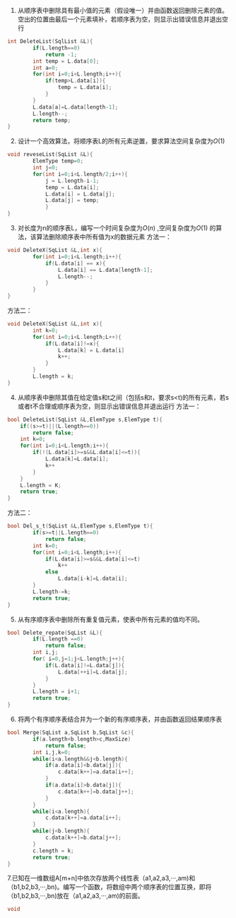 1. 从顺序表中删除具有最小值的元素（假设唯一）并由函数返回删除元素的值。空出的位置由最后一个元素填补，若顺序表为空，则显示出错误信息并退出空行
```C
int DeleteList(SqlList &L){
		if(L.length==0)
			return -1;
		int temp = L.data[0];
		int a=0;
		for(int i=0;i<L.length;i++){			
			if(temp>L.data[i]){
				temp = L.data[i];				
			}
		}
		L.data[a]=L.data[length-1];
		L.length--;
		return temp;
}
```
2. 设计一个高效算法，将顺序表L的所有元素逆置，要求算法空间复杂度为$O(1)$ 
```C
void reveseList(SqList &L){
		ElemType temp=0;
		int j=0;
		for(int i=0;i<L.length/2;i++){
			j = L.length-i-1;
			temp = L.data[i];
			L.data[i] = L.data[j];
			L.data[j] = temp;
			}
}
```
3. 对长度为n的顺序表L，编写一个时间复杂度为$O(n)$ ,空间复杂度为$O(1)$ 的算法，该算法删除顺序表中所有值为x的数据元素
方法一：
```C
void DeleteX(SqList &L,int x){
		for(int i=0;i<L.length;i++){
			if(L.data[i] == x){
				L.data[i] == L.data[length-1];
				L.length--;
			}
		}
}
```
方法二：
```C
void DeleteX(SqList &L,int x){
		int k=0;
		for(int i=0;i<L.length;L++){
			if(L.data[i]!=x){
				L.data[k] = L.data[i]
				k++;
			}
		}
		L.length = k;
}
```
4. 从顺序表中删除其值在给定值s和t之间（包括s和t，要求s<t)的所有元素，若s或者t不合理或顺序表为空，则显示出错误信息并退出运行
方法一：
```C
bool DeleteList(SqList &L,ElemType s,ElemType t){
	if((s>=t)||(L.length==0))
		return false;
	int k=0;
	for(int i=0;i<L.length;i++){
		if(!(L.data[i]>=s&&L.data[i]<=t)){
			L.data[k]=L.data[i];
			k++
		}
	}
	L.length = K;
	return true;
}
```
方法二：
```C
bool Del_s_t(SqList &L,ElemType s,ElemType t){
		if(s>=t||L.length==0)
			return false;
		int k=0;
		for(int i=0;i<L.length;i++){
			if(L.data[i]>=s&&L.data[i]<=t)
				k++
			else
				L.data[i-k]=L.data[i];
		}
		L.length-=k;
		return true;
}
```
5. 从有序顺序表中删除所有重复值元素，使表中所有元素的值均不同。
```C
bool Delete_repate(SqList &L){
		if(L.length ==0)
			return false;
		int i,j;
		for( i=0,j=1;j<L.length;j++){
			if(L.data[i]!=L.data[j]){
				L.data[++i]=L.data[j];
			}
		}
		L.length = i+1;
		return true;
}
```
6. 将两个有序顺序表结合并为一个新的有序顺序表，并由函数返回结果顺序表
```C
bool Merge(SqList a,SqList b,SqList &c){
		if(a.length+b.length>c,MaxSize)
			return false;
		int i,j,k=0;
		while(i<a.length&&j<b.length){
			if(a.data[i]<b.data[j]){
				c.data[k++]=a.data[i++];
			}
			if(a.data[i]>b.data[j]){
				c.data[k++]=b.data[j++];
			}
		}
		while(i<a.length){
			c.data[k++]=a.data[i++];
		}
		while(j<b.length){
			c.data[k++]=b.data[j++];
		}
		c.length = k;
		return true;
}
```
7.已知在一维数组A[m+n]中依次存放两个线性表（a1,a2,a3,···,am)和（b1,b2,b3,···,bn)。编写一个函数，将数组中两个顺序表的位置互换，即将（b1,b2,b3,···,bn)放在（a1,a2,a3,···,am)的前面。
```C
void
```